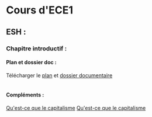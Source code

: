 # Cours d'ECE1
## ESH :
### **Chapitre introductif :**
#### Plan et dossier doc : <br />
Télécharger le [plan](http://download1500.mediafire.com/x11n1gmvo7tg/qu2x3a7u294q46c/Plan+chapitre+intro.pdf) et [dossier documentaire](http://download13.mediafire.com/b4x9lp4l9e2g/mcfg1jfhnkj9ub0/Dossier+doc+chap+intro.pdf) <br /><br />
#### Compléments : 
[Qu'est-ce que le capitalisme](http://download1514.mediafire.com/1kt9hz4gd1vg/qvvm049rodjm05t/Qu%5C%27est-ce+que+le+capitalisme.pdf)    [Qu'est-ce que le capitalisme](http://download1514.mediafire.com/1kt9hz4gd1vg/qvvm049rodjm05t/Qu%5C%27est-ce+que+le+capitalisme.pdf)


